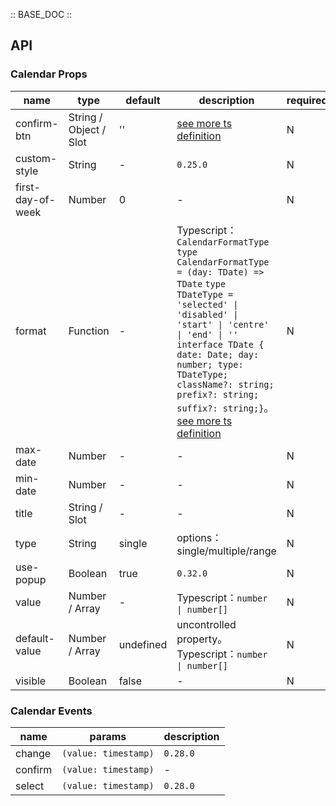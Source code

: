 :: BASE_DOC ::

## API
### Calendar Props

name | type | default | description | required
-- | -- | -- | -- | --
confirm-btn | String / Object / Slot | '' | [see more ts definition](https://github.com/Tencent/tdesign-miniprogram/tree/develop/src/calendar/type.ts) | N
custom-style | String | - | `0.25.0` | N
first-day-of-week | Number | 0 | \- | N
format | Function | - | Typescript：`CalendarFormatType ` `type CalendarFormatType = (day: TDate) => TDate` `type TDateType = 'selected' \| 'disabled' \| 'start' \| 'centre' \| 'end' \| ''` `interface TDate { date: Date; day: number; type: TDateType; className?: string; prefix?: string; suffix?: string;}`。[see more ts definition](https://github.com/Tencent/tdesign-miniprogram/tree/develop/src/calendar/type.ts) | N
max-date | Number | - | \- | N
min-date | Number | - | \- | N
title | String / Slot | - | \- | N
type | String | single | options：single/multiple/range | N
use-popup | Boolean | true | `0.32.0` | N
value | Number / Array | - | Typescript：`number \| number[]` | N
default-value | Number / Array | undefined | uncontrolled property。Typescript：`number \| number[]` | N
visible | Boolean | false | \- | N

### Calendar Events

name | params | description
-- | -- | --
change | `(value: timestamp)` | `0.28.0`
confirm | `(value: timestamp)` | \-
select | `(value: timestamp)` | `0.28.0`
